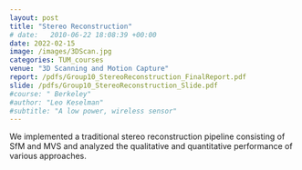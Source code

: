 ```yaml
---
layout: post
title: "Stereo Reconstruction"
# date:   2010-06-22 18:08:39 +00:00
date: 2022-02-15
image: /images/3DScan.jpg
categories: TUM_courses
venue: "3D Scanning and Motion Capture"
report: /pdfs/Group10_StereoReconstruction_FinalReport.pdf
slide: /pdfs/Group10_StereoReconstruction_Slide.pdf
#course: " Berkeley"
#author: "Leo Keselman"
#subtitle: "A low power, wireless sensor"
---
```

We implemented a traditional stereo reconstruction pipeline consisting of SfM and MVS and analyzed the qualitative and quantitative performance of various approaches.
